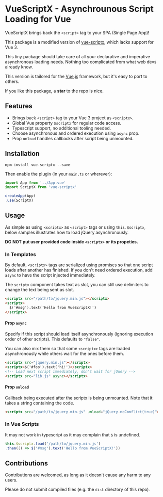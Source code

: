 # VueScriptX - Asynchrounous Script Loading for Vue

VueScriptX brings back the `<script>` tag to your SPA (Single Page App)!

This package is a modified version of [vue-scriptx](https://github.com/taoeffect/vue-scriptx), which lacks support for Vue 3.

This tiny package should take care of all your declarative and imperative asynchronous loading needs. Nothing too complicated from what web devs already know.

This version is tailored for the [Vue.js](https://v3.vuejs.org) framework, but it's easy to port to others.

If you like this package, a **star** to the repo is nice.

## Features

- Brings back `<script>` tag to your Vue 3 project as `<scriptx>`.
- Global Vue property `$scriptx` for regular code access.
- Typescript support, no additional tooling needed.
- Choose asynchronous and ordered execution using `async` prop.
- Prop `unload` handles callbacks after script being unmounted.

## Installation

```
npm install vue-scriptx --save
```

Then enable the plugin (in your `main.ts` or wherever):

```ts
import App from '../App.vue'
import ScriptX from 'vue-scriptx'

createApp(App)
.use(ScriptX)

```

## Usage

As simple as using `<scriptx>` as `<script>` tags or using `this.$scriptx`, below samples illustrates how to load jQuery asynchronously.

**DO NOT put user provided code inside `<scriptx>` or its propeties.**

### In Templates

By default, `<scriptx>` tags are serialized using promises so that one script loads after another has finished. If you don't need ordered execution, add `async` to have the script injected immediately.

The `scriptx` component takes text as slot, you can still use delimiters to change the text being sent as slot.

```html
<scriptx src="/path/to/jquery.min.js"></scriptx>
<scriptx>
  $('#msg').text('Hello from VueScriptX!')
</scriptx>
```

#### Prop `async`

Specify if this script should load itself asynchronously (ignoring execution order of other scripts). This defaults to `"false"`.

You can also mix them so that some `<scriptx>` tags are loaded asynchronously while others wait for the ones before them.

```html
<scriptx src="jquery.min.js"></scriptx>
<scriptx>$('#foo').text('hi!')</scriptx>
<!-- Load next script immediately, don't wait for jQuery -->
<scriptx src="lib.js" async></scriptx>
```

#### Prop `unload`

Callback being executed after the scriptx is being unmounted. Note that it takes a string containing the code.

```html
<scriptx src="/path/to/jquery.min.js" unload="jQuery.noConflict(true)"></scriptx>
```

### In Vue Scripts

It may not work in typescript as it may complain that `$` is undefined.

```js
this.$scriptx.load('/path/to/jquery.min.js')
.then(() => $('#msg').text('Hello from VueScriptX!'))
```

## Contributions

Contributions are welcomed, as long as it doesn't cause any harm to any users.

Please do not submit compiled files (e.g. the `dist` directory of this repo).
